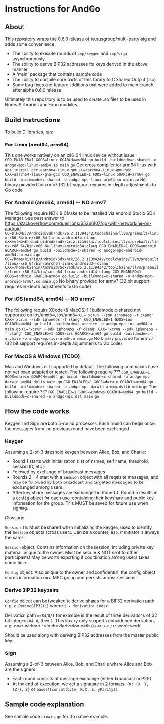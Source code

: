 # Instructions for AndGo

## About
This repository wraps the 0.6.0 release of taurusgroup/multi-party-sig and adds some convenience:

- The ability to execute rounds of `cmp/keygen` and `cmp/sign` asynchronously
- The ability to derive BIP32 addresses for keys derived in the above manner
- A 'main' package that contains sample code
- The ability to compile core parts of this library to C Shared Output (.so)
- Some bug fixes and feature additions that were added to main branch after alpha 0.6.0 release

Ultimately this repository is to be used to create .so files to be used in NodeJS libraries and Expo modules.

## Build Instructions
To build C libraries, run:

### For Linux (amd64, arm64)
This one works natively on an x86_64 linux device without issue
`CGO_ENABLED=1 GOOS=linux GOARCH=amd64 go build -buildmode=c-shared -o andgo-mpc-linux-amd64.so main.go`
Get cross compiler for arm64 linux with `apt install gcc-aarch64-linux-gnu`
`CC=aarch64-linux-gnu-gcc CXX=aarch64-linux-gnu-gcc CGO_ENABLED=1 GOOS=linux GOARCH=arm64 go build -buildmode=c-shared -o andgo-mpc-linux-arm64.so main.go`
No binary provided for armv7 (32 bit support requires in-depth adjustments to Go code)

### For Android (amd64, arm64) -- NO armv7
The following require NDK & CMake to be installed via Android Studio SDK Manager.
See best answer to https://stackoverflow.com/questions/65366107/go-with-networking-on-android
`CC=$(HOME)/Android/Sdk/ndk/26.2.11394342/toolchains/llvm/prebuilt/linux-x86_64/bin/x86_64-linux-android34-clang CXX=$(HOME)/Android/Sdk/ndk/26.2.11394342/toolchains/llvm/prebuilt/linux-x86_64/bin/x86_64-linux-android34-clang CGO_ENABLED=1 GOOS=android GOARCH=amd64 go build -buildmode=c-shared -o andgo-mpc-android-amd64.so main.go`
`CC=/home/kishin/Android/Sdk/ndk/26.2.11394342/toolchains/llvm/prebuilt/linux-x86_64/bin/aarch64-linux-android34-clang CXX=/home/kishin/Android/Sdk/ndk/26.2.11394342/toolchains/llvm/prebuilt/linux-x86_64/bin/aarch64-linux-android34-clang CGO_ENABLED=1 GOOS=android GOARCH=arm64 go build -buildmode=c-shared -o andgo-mpc-android-arm64.so main.go`
No binary provided for armv7 (32 bit support requires in-depth adjustments to Go code)

### For iOS (amd64, arm64) -- NO armv7
The following require XCode (& MacOS) !!! buildmode c-shared not supported on ios/amd64, ios/arm64
`CC='xcrun --sdk iphoneos -f clang' CXX='xcrun --sdk iphoneos -f clang' CGO_ENABLED=1 GOOS=ios GOARCH=amd64 go build -buildmode=c-archive -o andgo-mpc-ios-amd64.a main.go`
`CC='xcrun --sdk iphoneos -f clang' CXX='xcrun --sdk iphoneos -f clang' CGO_ENABLED=1 GOOS=ios GOARCH=arm64 go build -buildmode=c-archive -o andgo-mpc-ios-arm64.a main.go`
No binary provided for armv7 (32 bit support requires in-depth adjustments to Go code)

### For MacOS & Windows (TODO)
Mac and Windows not supported by default. The following commands have not yet been adapted or tested.
The following require ???
`CGO_ENABLED=1 GOOS=darwin GOARCH=amd64 go build -buildmode=c-shared -o andgo-mpc-darwin-amd64.dylib main.go`
`CGO_ENABLED=1 GOOS=darwin GOARCH=arm64 go build -buildmode=c-shared -o andgo-mpc-darwin-arm64.dylib main.go`
The following require ???
`CGO_ENABLED=1 GOOS=windows GOARCH=amd64 go build -buildmode=c-shared -o andgo-mpc.dll main.go`

## How the code works

Keygen and Sign are both 5-round processes. Each round can begin once the messages from the previous round have been exchanged.

### Keygen

Assuming a 2-of-3 threshold keygen between Alice, Bob, and Charlie:

- Round 1 starts with initialization (list of names, self name, threshold, session ID, etc.)
- Folowed by exchange of broadcast messages
- Rounds 2 - 4 start with a `Session` object with all requisite messages, and may be followed by both broadcast and targeted messages to be exchanged among users.
- After key share messages are exchanged in Round 4, Round 5 results in a `Config` object for each user containing their keyshare and public key information for the group. This MUST be saved for future use when signing.

Glossary:

`Session ID`: Must be shared when initializing the keygen, used to identify the `Session` objects across users. Can be a counter, esp. if initiator is always the same.

`Session` object: Contains information on the session, including private key material unique to the owner. Must be secure & NOT sent to other participants! May be worth exporting if coordination among users takes some time.

`Config` object: Also unique to the owner and confidential, the config object stores information on a MPC group and persists across sessions.

### Derive BIP32 keypairs

`Config` object can be tweaked to derive shares for a BIP32 derivation path e.g. `c.DeriveBIP32(i)` where `i = derivation index`.

Derivation path `m/84/0/1` for example is the result of three derivations of 32 bit integers `84`, `0`, then `1`. This library only supports unhardened derivation, e.g. ones without `'`s in the derivation path (`m/84'/0'/1'` won't work).

Should be used along with deriving BIP32 addresses from the master public key.

### Sign

Assuming a 2-of-3 between Alice, Bob, and Charlie where Alice and Bob are the signers:

- Each round consists of message exchange (either broadcast or P2P)
- At the end of execution, we get a signature in 2 formats: `{R: {X, Y, (Z)}, S}` or `base64(concat(byte, R.X, S, yParity))`.

## Sample code explanation

See sample code in `main.go` for Go native example.